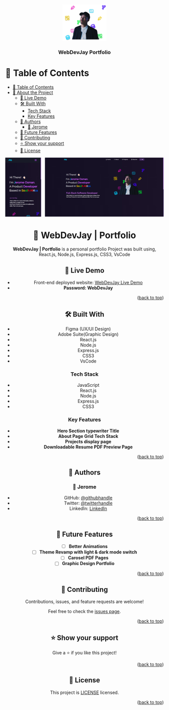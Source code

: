 <a name="readme-top"></a>

<div align="center">
  <img src="./src/Assets/2016-06-30_06.19_1-removebg-icons2.png" alt="logo" width="140"  height="auto" />
  <br/>

  <h3><b>WebDevJay Portfolio</b></h3>

</div>


# 📗 Table of Contents

- [📗 Table of Contents](#-table-of-contents)
- [📖 About the Project](#about-project)
  - [🚀 Live Demo ](#-live-demo-)
  - [🛠 Built With ](#-built-with-)
    - [Tech Stack ](#tech-stack-)
    - [Key Features ](#key-features-)
  - [👥 Authors ](#-authors-)
    - [👤 Jerome](#-jerome)
  - [🔭 Future Features ](#-future-features-)
  - [🤝 Contributing ](#-contributing-)
  - [⭐️ Show your support ](#️-show-your-support-)
  - [📝 License ](#-license-)

<div align="center">
  <img src="./src/Assets/Projects/WebDevJay-Portfolio-Preview.png" alt="project sample" width="650"  height="auto" />
  <br/>

# 📖 WebDevJay | Portfolio <a name="about-project"></a>


**WebDevJay | Portfolio** is a personal portfolio Project was built using, React.js, Node.js, Express.js, CSS3, VsCode
## 🚀 Live Demo <a name="live-demo"></a>

- Front-end deployed website: [WebDevJay Live Demo](https://github.com/187jjay187/WDJ)
-  **Password: WebDevJay**

<p align="right">(<a href="#readme-top">back to top</a>)</p>

## 🛠 Built With <a name="built-with"></a>

- Figma (UX/UI Design)
- Adobe Suite(Graphic Design)
- React.js
- Node.js
- Express.js
- CSS3
- VsCode

### Tech Stack <a name="tech-stack"></a>

- JavaScript
- React.js
- Node.js
- Express.js
- CSS3


<!-- Features -->

### Key Features <a name="key-features"></a>

- **Hero Section typewriter Title**
- **About Page Grid Tech Stack**
- **Projects display page**
- **Downloadable Resume PDF Preview Page**

<p align="right">(<a href="#readme-top">back to top</a>)</p>


## 👥 Authors <a name="authors"></a>

### 👤 Jerome

- GitHub: [@githubhandle](https://github.com/187jjay187)
- Twitter: [@twitterhandle](https://twitter.com/187jjay187)
- LinkedIn: [LinkedIn](https://linkedin.com/in/jerome-osman-137605a4)

<p align="right">(<a href="#readme-top">back to top</a>)</p>


## 🔭 Future Features <a name="future-features"></a>


- [ ] **Better Animations**
- [ ] **Theme Revamp with light & dark mode switch**
- [ ] **Carosel PDF Pages**
- [ ] **Graphic Design Portfolio**

<p align="right">(<a href="#readme-top">back to top</a>)</p>


## 🤝 Contributing <a name="contributing"></a>

Contributions, issues, and feature requests are welcome!

Feel free to check the [issues page](https://github.com/187jjay187/WDJ/issues).

<p align="right">(<a href="#readme-top">back to top</a>)</p>


## ⭐️ Show your support <a name="support"></a>

Give a ⭐️ if you like this project!

<p align="right">(<a href="#readme-top">back to top</a>)</p>


## 📝 License <a name="license"></a>

This project is [LICENSE](./LICENSE.md) licensed.

<p align="right">(<a href="#readme-top">back to top</a>)</p>
